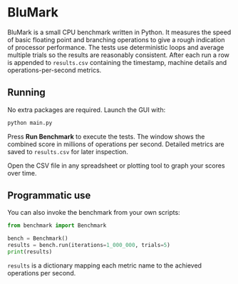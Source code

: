 # BluMark

BluMark is a small CPU benchmark written in Python. It measures the speed of basic floating point and branching operations to give a rough indication of processor performance. The tests use deterministic loops and average multiple trials so the results are reasonably consistent. After each run a row is appended to `results.csv` containing the timestamp, machine details and operations-per-second metrics.

## Running

No extra packages are required. Launch the GUI with:

```bash
python main.py
```

Press **Run Benchmark** to execute the tests. The window shows the combined score in millions of operations per second. Detailed metrics are saved to `results.csv` for later inspection.

Open the CSV file in any spreadsheet or plotting tool to graph your scores over time.

## Programmatic use

You can also invoke the benchmark from your own scripts:

```python
from benchmark import Benchmark

bench = Benchmark()
results = bench.run(iterations=1_000_000, trials=5)
print(results)
```

`results` is a dictionary mapping each metric name to the achieved operations per second.
